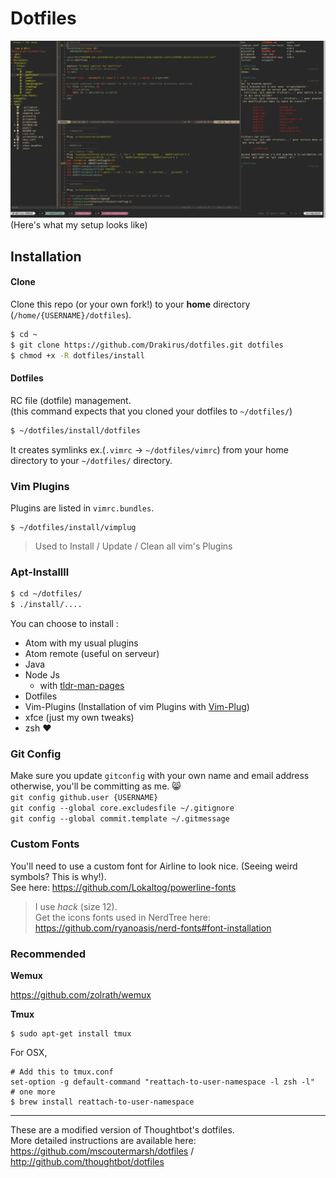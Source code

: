 Dotfiles
===================
![Fullscreen](https://raw.githubusercontent.com/Drakirus/dotfiles/master/screenshot.png)  
(Here's what my setup looks like)

## Installation

#### Clone
Clone this repo (or your own fork!) to your **home** directory (`/home/{USERNAME}/dotfiles`).

``` sh
$ cd ~
$ git clone https://github.com/Drakirus/dotfiles.git dotfiles
$ chmod +x -R dotfiles/install
```

#### Dotfiles

RC file (dotfile) management.  
(this command expects that you cloned your dotfiles to `~/dotfiles/`)

``` sh
$ ~/dotfiles/install/dotfiles
```

It creates symlinks ex.(`.vimrc` -> `~/dotfiles/vimrc`) from your home directory to your `~/dotfiles/` directory.  

### Vim Plugins
Plugins are listed in `vimrc.bundles`.

```
$ ~/dotfiles/install/vimplug
```

> Used to Install / Update / Clean all vim's Plugins

### Apt-Installll

``` sh
$ cd ~/dotfiles/
$ ./install/....
```

You can choose to install :  
* Atom with my usual plugins
* Atom remote (useful on serveur)
* Java
* Node Js
   * with [tldr-man-pages](https://github.com/tldr-pages/tldr)
* Dotfiles
* Vim-Plugins (Installation of vim Plugins with [Vim-Plug](https://github.com/junegunn/vim-plug))
* xfce (just my own tweaks)
* zsh :heart:


### Git Config
Make sure you update `gitconfig` with your own name and email address otherwise, you'll be committing as me. :smile_cat:  
`git config github.user {USERNAME}`  
`git config --global core.excludesfile ~/.gitignore`  
`git config --global commit.template ~/.gitmessage`  

### Custom Fonts
You'll need to use a custom font for Airline to look nice. (Seeing weird symbols? This is why!).  
See here: https://github.com/Lokaltog/powerline-fonts
> I use *hack* (size 12).  
> Get the icons fonts used in NerdTree here: https://github.com/ryanoasis/nerd-fonts#font-installation

### Recommended

**Wemux**

https://github.com/zolrath/wemux

**Tmux**

```
$ sudo apt-get install tmux
```

For OSX,

```
# Add this to tmux.conf
set-option -g default-command "reattach-to-user-namespace -l zsh -l"
# one more
$ brew install reattach-to-user-namespace
```

---

These are a modified version of Thoughtbot's dotfiles.  
More detailed instructions are available here:  
https://github.com/mscoutermarsh/dotfiles / 
http://github.com/thoughtbot/dotfiles
